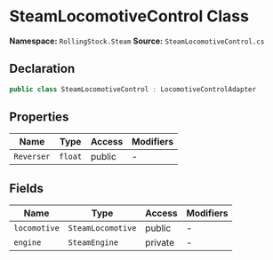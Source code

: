 # SteamLocomotiveControl Class

**Namespace:** `RollingStock.Steam`
**Source:** `SteamLocomotiveControl.cs`

## Declaration

```csharp
public class SteamLocomotiveControl : LocomotiveControlAdapter
```

## Properties

| Name | Type | Access | Modifiers |
|------|------|--------|-----------|
| `Reverser` | `float` | public | - |

## Fields

| Name | Type | Access | Modifiers |
|------|------|--------|-----------|
| `locomotive` | `SteamLocomotive` | public | - |
| `engine` | `SteamEngine` | private | - |

